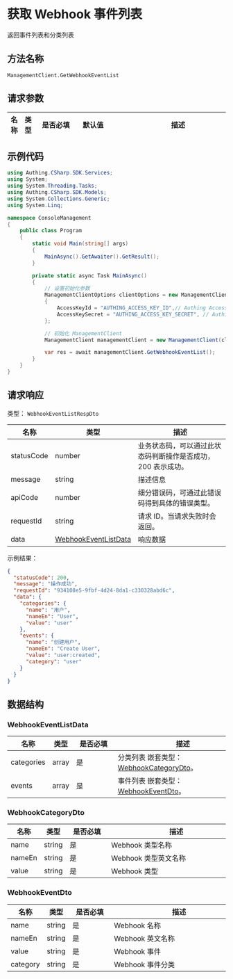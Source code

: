 # 获取 Webhook 事件列表

<!--
  警告⚠️：
  不要直接修改该文档，
  https://github.com/Authing/authing-docs-factory
  使用该项目进行生成
-->

<LastUpdated />

返回事件列表和分类列表

## 方法名称

`ManagementClient.GetWebhookEventList`

## 请求参数

| 名称 | 类型 | <div style="width:80px">是否必填</div> | <div style="width:60px">默认值</div> | <div style="width:300px">描述</div> | <div style="width:200px">示例值</div> |
| ---- | ---- | ---- | ---- | ---- | ---- |




## 示例代码

```csharp
using Authing.CSharp.SDK.Services;
using System;
using System.Threading.Tasks;
using Authing.CSharp.SDK.Models;
using System.Collections.Generic;
using System.Linq;

namespace ConsoleManagement
{
    public class Program
    {
        static void Main(string[] args)
        {
            MainAsync().GetAwaiter().GetResult();
        }

        private static async Task MainAsync()
        {
            // 设置初始化参数
            ManagementClientOptions clientOptions = new ManagementClientOptions
            {
                AccessKeyId = "AUTHING_ACCESS_KEY_ID",// Authing Access Key ID
                AccessKeySecret = "AUTHING_ACCESS_KEY_SECRET", // Authing Access Key Secret
            };

            // 初始化 ManagementClient
            ManagementClient managementClient = new ManagementClient(clientOptions);

            var res = await managementClient.GetWebhookEventList();
        }
    }
}
```




## 请求响应

类型： `WebhookEventListRespDto`

| 名称 | 类型 | 描述 |
| ---- | ---- | ---- |
| statusCode | number | 业务状态码，可以通过此状态码判断操作是否成功，200 表示成功。 |
| message | string | 描述信息 |
| apiCode | number | 细分错误码，可通过此错误码得到具体的错误类型。 |
| requestId | string | 请求 ID。当请求失败时会返回。 |
| data | <a href="#WebhookEventListData">WebhookEventListData</a> | 响应数据 |



示例结果：

```json
{
  "statusCode": 200,
  "message": "操作成功",
  "requestId": "934108e5-9fbf-4d24-8da1-c330328abd6c",
  "data": {
    "categories": {
      "name": "用户",
      "nameEn": "User",
      "value": "user"
    },
    "events": {
      "name": "创建用户",
      "nameEn": "Create User",
      "value": "user:created",
      "category": "user"
    }
  }
}
```

## 数据结构


### <a id="WebhookEventListData"></a> WebhookEventListData

| 名称 | 类型 | <div style="width:80px">是否必填</div> | <div style="width:300px">描述</div> | <div style="width:200px">示例值</div> |
| ---- |  ---- | ---- | ---- | ---- |
| categories | array | 是 | 分类列表 嵌套类型：<a href="#WebhookCategoryDto">WebhookCategoryDto</a>。  |  |
| events | array | 是 | 事件列表 嵌套类型：<a href="#WebhookEventDto">WebhookEventDto</a>。  |  |


### <a id="WebhookCategoryDto"></a> WebhookCategoryDto

| 名称 | 类型 | <div style="width:80px">是否必填</div> | <div style="width:300px">描述</div> | <div style="width:200px">示例值</div> |
| ---- |  ---- | ---- | ---- | ---- |
| name | string | 是 | Webhook 类型名称   |  `用户` |
| nameEn | string | 是 | Webhook 类型英文名称   |  `User` |
| value | string | 是 | Webhook 类型   |  `user` |


### <a id="WebhookEventDto"></a> WebhookEventDto

| 名称 | 类型 | <div style="width:80px">是否必填</div> | <div style="width:300px">描述</div> | <div style="width:200px">示例值</div> |
| ---- |  ---- | ---- | ---- | ---- |
| name | string | 是 | Webhook 名称   |  `创建用户` |
| nameEn | string | 是 | Webhook 英文名称   |  `Create User` |
| value | string | 是 | Webhook 事件   |  `user:created` |
| category | string | 是 | Webhook 事件分类   |  `user` |



